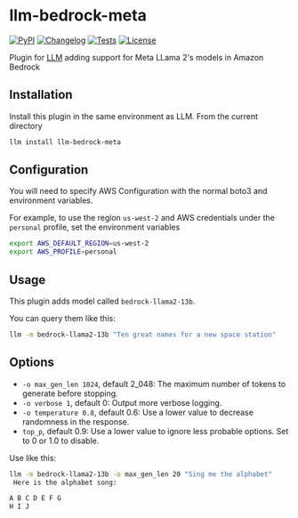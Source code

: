 # llm-bedrock-meta

[![PyPI](https://img.shields.io/pypi/v/llm-llama-cpp.svg)](https://pypi.org/project/llm-llama-cpp/)
[![Changelog](https://img.shields.io/github/v/release/simonw/llm-llama-cpp?include_prereleases&label=changelog)](https://github.com/simonw/llm-llama-cpp/releases)
[![Tests](https://github.com/simonw/llm-llama-cpp/workflows/Test/badge.svg)](https://github.com/simonw/llm-llama-cpp/actions?query=workflow%3ATest)
[![License](https://img.shields.io/badge/license-Apache%202.0-blue.svg)](https://github.com/simonw/llm-llama-cpp/blob/main/LICENSE)

Plugin for [LLM](https://llm.datasette.io/) adding support for Meta LLama 2's  models in Amazon Bedrock

## Installation

Install this plugin in the same environment as LLM. From the current directory
```bash
llm install llm-bedrock-meta
```
## Configuration

You will need to specify AWS Configuration with the normal boto3 and environment variables.

For example, to use the region `us-west-2` and AWS credentials under the `personal` profile, set the environment variables

```bash
export AWS_DEFAULT_REGION=us-west-2
export AWS_PROFILE=personal
```

## Usage

This plugin adds model called `bedrock-llama2-13b`.

You can query them like this:

```bash
llm -m bedrock-llama2-13b "Ten great names for a new space station"
```

## Options

- `-o max_gen_len 1024`, default 2_048: The maximum number of tokens to generate before stopping.
- `-o verbose 1`, default 0: Output more verbose logging.
- `-o temperature 0.8`, default 0.6: Use a lower value to decrease randomness in the response.
- `top_p`, default 0.9: Use a lower value to ignore less probable options. Set to 0 or 1.0 to disable.

Use like this:
```bash
llm -m bedrock-llama2-13b -o max_gen_len 20 "Sing me the alphabet"
 Here is the alphabet song:

A B C D E F G
H I J
```

